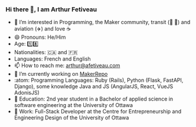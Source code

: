 ### Hi there 👋, I am Arthur Fetiveau

- 👀 I’m interested in Programming, the Maker community, transit (🚌 🚅) and aviation (✈️) and love ☕
- 😄 Pronouns: He/Him
- Age: 1️⃣8️⃣
- Nationalities: 🇨🇦 and 🇫🇷
- Languages: French and English
- 📫 How to reach me: arthur@afetiveau.com
- 🔭 I’m currently working on [MakerRepo](https://github.com/uOttawa-Makerspace/MakerSpaceRepo)
- :atom: Programming Languages: Ruby (Rails), Python (Flask, FastAPI, Django), some knowledge Java and JS (AngularJS, React, VueJS AdonisJS)
- 🏫 Education: 2nd year student in a Bachelor of applied science in software engineering at the University of Ottawa
- 🏢 Work: Full-Stack Developer at the Centre for Entrepreneurship and Engineering Design of the University of Ottawa
